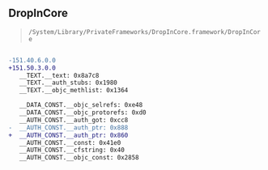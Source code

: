 ## DropInCore

> `/System/Library/PrivateFrameworks/DropInCore.framework/DropInCore`

```diff

-151.40.6.0.0
+151.50.3.0.0
   __TEXT.__text: 0x8a7c8
   __TEXT.__auth_stubs: 0x1980
   __TEXT.__objc_methlist: 0x1364

   __DATA_CONST.__objc_selrefs: 0xe48
   __DATA_CONST.__objc_protorefs: 0xd0
   __AUTH_CONST.__auth_got: 0xcc8
-  __AUTH_CONST.__auth_ptr: 0x888
+  __AUTH_CONST.__auth_ptr: 0x860
   __AUTH_CONST.__const: 0x41e0
   __AUTH_CONST.__cfstring: 0x40
   __AUTH_CONST.__objc_const: 0x2858

```
